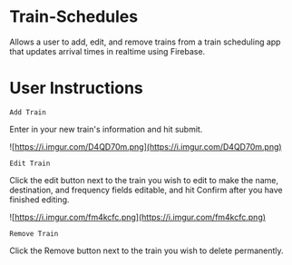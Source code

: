 # Train-Schedules

Allows a user to add, edit, and remove trains from a train scheduling app that updates arrival times in realtime using Firebase.

# User Instructions

`Add Train`

Enter in your new train's information and hit submit.

![https://i.imgur.com/D4QD70m.png](https://i.imgur.com/D4QD70m.png)

`Edit Train`

Click the edit button next to the train you wish to edit to make the name, destination, and frequency fields editable, and hit Confirm after you have finished editing.

![https://i.imgur.com/fm4kcfc.png](https://i.imgur.com/fm4kcfc.png)

`Remove Train`

Click the Remove button next to the train you wish to delete permanently.